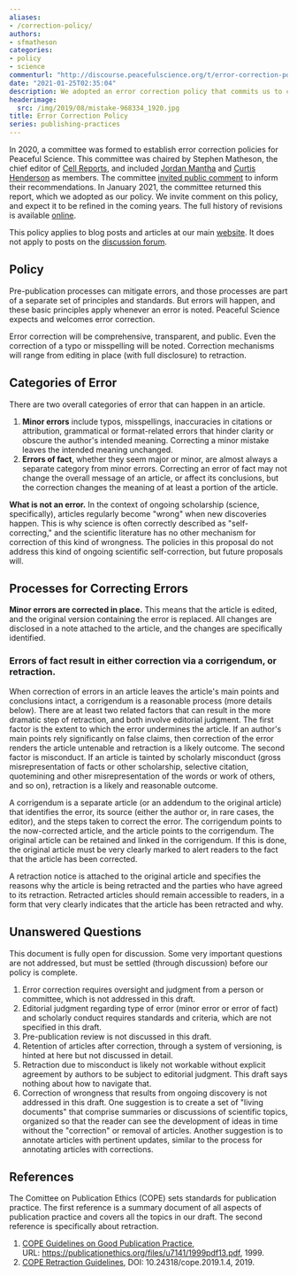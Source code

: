 ```yaml
---
aliases:
- /correction-policy/
authors:
- sfmatheson
categories:
- policy
- science
commenturl: "http://discourse.peacefulscience.org/t/error-correction-policy/13078"
date: "2021-01-25T02:35:04"
description: We adopted an error correction policy that commits us to correcting errors comprehensively, transparently, and publicly.
headerimage:
  src: /img/2019/08/mistake-968334_1920.jpg
title: Error Correction Policy
series: publishing-practices
---
```


In 2020, a committee was formed to establish error correction policies for Peaceful Science. This committee was chaired by Stephen Matheson, the chief editor of [Cell Reports](https://www.cell.com/cell-reports/home), and included [Jordan Mantha](https://www.mnu.edu/academics/faculty/jordan-mantha) and [Curtis Henderson](https://hbu.edu/contact/curtis-henderson/) as members. The committee [invited public comment](https://discourse.peacefulscience.org/t/request-for-comment-publication-ethics-for-peaceful-science/12215) to inform their recommendations. In January 2021, the committee returned this report, which we adopted as our policy. We invite comment on this policy, and expect it to be refined in the coming years. The full history of revisions is available [online](https://github.com/PeacefulScience/policy/blob/main/error_correction.md).

This policy applies to blog posts and articles at our main [website](https://github.com/PeacefulScience/policy/blob/main/peacefulscience.org). It does not apply to posts on the [discussion forum](https://github.com/PeacefulScience/policy/blob/main/discourse.peacefulscience.org).

## Policy

Pre-publication processes can mitigate errors, and those processes are part of a separate set of principles and standards. But errors will happen, and these basic principles apply whenever an error is noted. Peaceful Science expects and welcomes error correction.

Error correction will be comprehensive, transparent, and public. Even the correction of a typo or misspelling will be noted. Correction mechanisms will range from editing in place (with full disclosure) to retraction.

## Categories of Error

There are two overall categories of error that can happen in an article.

1.  **Minor errors** include typos, misspellings, inaccuracies in citations or attribution, grammatical or format-related errors that hinder clarity or obscure the author's intended meaning. Correcting a minor mistake leaves the intended meaning unchanged.
2.  **Errors of fact**, whether they seem major or minor, are almost always a separate category from minor errors. Correcting an error of fact may not change the overall message of an article, or affect its conclusions, but the correction changes the meaning of at least a portion of the article.

**What is not an error.** In the context of ongoing scholarship (science, specifically), articles regularly become "wrong" when new discoveries happen. This is why science is often correctly described as "self-correcting," and the scientific literature has no other mechanism for correction of this kind of wrongness. The policies in this proposal do not address this kind of ongoing scientific self-correction, but future proposals will.

## Processes for Correcting Errors

**Minor errors are corrected in place.** This means that the article is edited, and the original version containing the error is replaced. All changes are disclosed in a note attached to the article, and the changes are specifically identified.

### Errors of fact result in either correction via a corrigendum, or retraction.

When correction of errors in an article leaves the article's main points and conclusions intact, a corrigendum is a reasonable process (more details below). There are at least two related factors that can result in the more dramatic step of retraction, and both involve editorial judgment. The first factor is the extent to which the error undermines the article. If an author's main points rely significantly on false claims, then correction of the error renders the article untenable and retraction is a likely outcome. The second factor is misconduct. If an article is tainted by scholarly misconduct (gross misrepresentation of facts or other scholarship, selective citation, quotemining and other misrepresentation of the words or work of others, and so on), retraction is a likely and reasonable outcome.

A corrigendum is a separate article (or an addendum to the original article) that identifies the error, its source (either the author or, in rare cases, the editor), and the steps taken to correct the error. The corrigendum points to the now-corrected article, and the article points to the corrigendum. The original article can be retained and linked in the corrigendum. If this is done, the original article must be very clearly marked to alert readers to the fact that the article has been corrected.

A retraction notice is attached to the original article and specifies the reasons why the article is being retracted and the parties who have agreed to its retraction. Retracted articles should remain accessible to readers, in a form that very clearly indicates that the article has been retracted and why.

## Unanswered Questions

This document is fully open for discussion. Some very important questions are not addressed, but must be settled (through discussion) before our policy is complete.

1.  Error correction requires oversight and judgment from a person or committee, which is not addressed in this draft.
2.  Editorial judgment regarding type of error (minor error or error of fact) and scholarly conduct requires standards and criteria, which are not specified in this draft.
3.  Pre-publication review is not discussed in this draft.
4.  Retention of articles after correction, through a system of versioning, is hinted at here but not discussed in detail.
5.  Retraction due to misconduct is likely not workable without explicit agreement by authors to be subject to editorial judgment. This draft says nothing about how to navigate that.
6.  Correction of wrongness that results from ongoing discovery is not addressed in this draft. One suggestion is to create a set of "living documents" that comprise summaries or discussions of scientific topics, organized so that the reader can see the development of ideas in time without the "correction" or removal of articles. Another suggestion is to annotate articles with pertinent updates, similar to the process for annotating articles with corrections.

## References

The Comittee on Publication Ethics (COPE) sets standards for publication practice. The first reference is a summary document of all aspects of publication practice and covers all the topics in our draft. The second reference is specifically about retraction.

1.  [COPE Guidelines on Good Publication Practice](https://publicationethics.org/files/u7141/1999pdf13.pdf), URL: <https://publicationethics.org/files/u7141/1999pdf13.pdf>, 1999.
2.  [COPE Retraction Guidelines](https://doi.org/10.24318/cope.2019.1.4), DOI: 10.24318/cope.2019.1.4, 2019.
